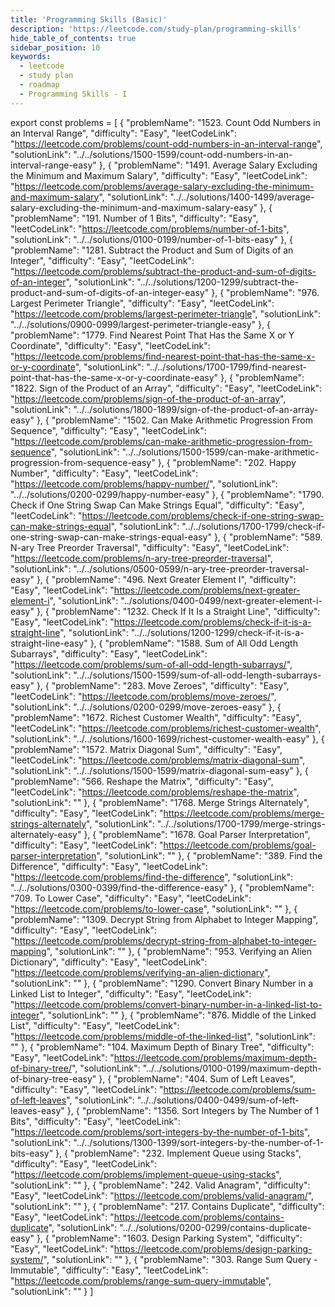 ```yaml
---
title: 'Programming Skills (Basic)'
description: 'https://leetcode.com/study-plan/programming-skills'
hide_table_of_contents: true
sidebar_position: 10
keywords:
  - leetcode
  - study plan
  - roadmap
  - Programming Skills - I
---
```


export const problems = [
  {
    "problemName": "1523. Count Odd Numbers in an Interval Range",
    "difficulty": "Easy",
    "leetCodeLink": "https://leetcode.com/problems/count-odd-numbers-in-an-interval-range",
    "solutionLink": "../../solutions/1500-1599/count-odd-numbers-in-an-interval-range-easy"
  },
  {
    "problemName": "1491. Average Salary Excluding the Minimum and Maximum Salary",
    "difficulty": "Easy",
    "leetCodeLink": "https://leetcode.com/problems/average-salary-excluding-the-minimum-and-maximum-salary",
    "solutionLink": "../../solutions/1400-1499/average-salary-excluding-the-minimum-and-maximum-salary-easy"
  },
  {
    "problemName": "191. Number of 1 Bits",
    "difficulty": "Easy",
    "leetCodeLink": "https://leetcode.com/problems/number-of-1-bits",
    "solutionLink": "../../solutions/0100-0199/number-of-1-bits-easy"
  },
  {
    "problemName": "1281. Subtract the Product and Sum of Digits of an Integer",
    "difficulty": "Easy",
    "leetCodeLink": "https://leetcode.com/problems/subtract-the-product-and-sum-of-digits-of-an-integer",
    "solutionLink": "../../solutions/1200-1299/subtract-the-product-and-sum-of-digits-of-an-integer-easy"
  },
  {
    "problemName": "976. Largest Perimeter Triangle",
    "difficulty": "Easy",
    "leetCodeLink": "https://leetcode.com/problems/largest-perimeter-triangle",
    "solutionLink": "../../solutions/0900-0999/largest-perimeter-triangle-easy"
  },
  {
    "problemName": "1779. Find Nearest Point That Has the Same X or Y Coordinate",
    "difficulty": "Easy",
    "leetCodeLink": "https://leetcode.com/problems/find-nearest-point-that-has-the-same-x-or-y-coordinate",
    "solutionLink": "../../solutions/1700-1799/find-nearest-point-that-has-the-same-x-or-y-coordinate-easy"
  },
  {
    "problemName": "1822. Sign of the Product of an Array",
    "difficulty": "Easy",
    "leetCodeLink": "https://leetcode.com/problems/sign-of-the-product-of-an-array",
    "solutionLink": "../../solutions/1800-1899/sign-of-the-product-of-an-array-easy"
  },
  {
    "problemName": "1502. Can Make Arithmetic Progression From Sequence",
    "difficulty": "Easy",
    "leetCodeLink": "https://leetcode.com/problems/can-make-arithmetic-progression-from-sequence",
    "solutionLink": "../../solutions/1500-1599/can-make-arithmetic-progression-from-sequence-easy"
  },
  {
    "problemName": "202. Happy Number",
    "difficulty": "Easy",
    "leetCodeLink": "https://leetcode.com/problems/happy-number/",
    "solutionLink": "../../solutions/0200-0299/happy-number-easy"
  },
  {
    "problemName": "1790. Check if One String Swap Can Make Strings Equal",
    "difficulty": "Easy",
    "leetCodeLink": "https://leetcode.com/problems/check-if-one-string-swap-can-make-strings-equal",
    "solutionLink": "../../solutions/1700-1799/check-if-one-string-swap-can-make-strings-equal-easy"
  },
  {
    "problemName": "589. N-ary Tree Preorder Traversal",
    "difficulty": "Easy",
    "leetCodeLink": "https://leetcode.com/problems/n-ary-tree-preorder-traversal",
    "solutionLink": "../../solutions/0500-0599/n-ary-tree-preorder-traversal-easy"
  },
  {
    "problemName": "496. Next Greater Element I",
    "difficulty": "Easy",
    "leetCodeLink": "https://leetcode.com/problems/next-greater-element-i",
    "solutionLink": "../solutions/0400-0499/next-greater-element-i-easy"
  },
  {
    "problemName": "1232. Check If It Is a Straight Line",
    "difficulty": "Easy",
    "leetCodeLink": "https://leetcode.com/problems/check-if-it-is-a-straight-line",
    "solutionLink": "../../solutions/1200-1299/check-if-it-is-a-straight-line-easy"
  },
  {
    "problemName": "1588. Sum of All Odd Length Subarrays",
    "difficulty": "Easy",
    "leetCodeLink": "https://leetcode.com/problems/sum-of-all-odd-length-subarrays/",
    "solutionLink": "../../solutions/1500-1599/sum-of-all-odd-length-subarrays-easy"
  },
  {
    "problemName": "283. Move Zeroes",
    "difficulty": "Easy",
    "leetCodeLink": "https://leetcode.com/problems/move-zeroes/",
    "solutionLink": "../../solutions/0200-0299/move-zeroes-easy"
  },
  {
    "problemName": "1672. Richest Customer Wealth",
    "difficulty": "Easy",
    "leetCodeLink": "https://leetcode.com/problems/richest-customer-wealth",
    "solutionLink": "../../solutions/1600-1699/richest-customer-wealth-easy"
  },
  {
    "problemName": "1572. Matrix Diagonal Sum",
    "difficulty": "Easy",
    "leetCodeLink": "https://leetcode.com/problems/matrix-diagonal-sum",
    "solutionLink": "../../solutions/1500-1599/matrix-diagonal-sum-easy"
  },
  {
    "problemName": "566. Reshape the Matrix",
    "difficulty": "Easy",
    "leetCodeLink": "https://leetcode.com/problems/reshape-the-matrix",
    "solutionLink": ""
  },
  {
    "problemName": "1768. Merge Strings Alternately",
    "difficulty": "Easy",
    "leetCodeLink": "https://leetcode.com/problems/merge-strings-alternately",
    "solutionLink": "../../solutions/1700-1799/merge-strings-alternately-easy"
  },
  {
    "problemName": "1678. Goal Parser Interpretation",
    "difficulty": "Easy",
    "leetCodeLink": "https://leetcode.com/problems/goal-parser-interpretation",
    "solutionLink": ""
  },
  {
    "problemName": "389. Find the Difference",
    "difficulty": "Easy",
    "leetCodeLink": "https://leetcode.com/problems/find-the-difference",
    "solutionLink": "../../solutions/0300-0399/find-the-difference-easy"
  },
  {
    "problemName": "709. To Lower Case",
    "difficulty": "Easy",
    "leetCodeLink": "https://leetcode.com/problems/to-lower-case",
    "solutionLink": ""
  },
  {
    "problemName": "1309. Decrypt String from Alphabet to Integer Mapping",
    "difficulty": "Easy",
    "leetCodeLink": "https://leetcode.com/problems/decrypt-string-from-alphabet-to-integer-mapping",
    "solutionLink": ""
  },
  {
    "problemName": "953. Verifying an Alien Dictionary",
    "difficulty": "Easy",
    "leetCodeLink": "https://leetcode.com/problems/verifying-an-alien-dictionary",
    "solutionLink": ""
  },
  {
    "problemName": "1290. Convert Binary Number in a Linked List to Integer",
    "difficulty": "Easy",
    "leetCodeLink": "https://leetcode.com/problems/convert-binary-number-in-a-linked-list-to-integer",
    "solutionLink": ""
  },
  {
    "problemName": "876. Middle of the Linked List",
    "difficulty": "Easy",
    "leetCodeLink": "https://leetcode.com/problems/middle-of-the-linked-list",
    "solutionLink": ""
  },
  {
    "problemName": "104. Maximum Depth of Binary Tree",
    "difficulty": "Easy",
    "leetCodeLink": "https://leetcode.com/problems/maximum-depth-of-binary-tree/",
    "solutionLink": "../../solutions/0100-0199/maximum-depth-of-binary-tree-easy"
  },
  {
    "problemName": "404. Sum of Left Leaves",
    "difficulty": "Easy",
    "leetCodeLink": "https://leetcode.com/problems/sum-of-left-leaves",
    "solutionLink": "../../solutions/0400-0499/sum-of-left-leaves-easy"
  },
  {
    "problemName": "1356. Sort Integers by The Number of 1 Bits",
    "difficulty": "Easy",
    "leetCodeLink": "https://leetcode.com/problems/sort-integers-by-the-number-of-1-bits",
    "solutionLink": "../../solutions/1300-1399/sort-integers-by-the-number-of-1-bits-easy"
  },
  {
    "problemName": "232. Implement Queue using Stacks",
    "difficulty": "Easy",
    "leetCodeLink": "https://leetcode.com/problems/implement-queue-using-stacks",
    "solutionLink": ""
  },
  {
    "problemName": "242. Valid Anagram",
    "difficulty": "Easy",
    "leetCodeLink": "https://leetcode.com/problems/valid-anagram/",
    "solutionLink": ""
  },
  {
    "problemName": "217. Contains Duplicate",
    "difficulty": "Easy",
    "leetCodeLink": "https://leetcode.com/problems/contains-duplicate",
    "solutionLink": "../../solutions/0200-0299/contains-duplicate-easy"
  },
  {
    "problemName": "1603. Design Parking System",
    "difficulty": "Easy",
    "leetCodeLink": "https://leetcode.com/problems/design-parking-system/",
    "solutionLink": ""
  },
  {
    "problemName": "303. Range Sum Query - Immutable",
    "difficulty": "Easy",
    "leetCodeLink": "https://leetcode.com/problems/range-sum-query-immutable",
    "solutionLink": ""
  }
]

<Table 
    title=""
    data={problems}
    isSorted={false}
    collectionLink="https://leetcode.com/study-plan/programming-skills"
/>